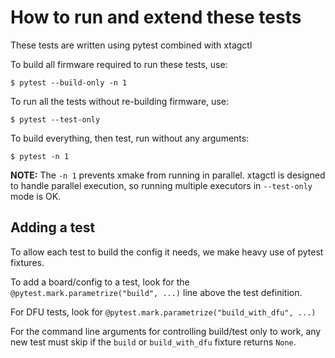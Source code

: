How to run and extend these tests
=================================

These tests are written using pytest combined with xtagctl

To build all firmware required to run these tests, use:
```
$ pytest --build-only -n 1
```

To run all the tests without re-building firmware, use:
```
$ pytest --test-only
```

To build everything, then test, run without any arguments:
```
$ pytest -n 1
```

**NOTE:** The `-n 1` prevents xmake from running in parallel. xtagctl is designed to 
handle parallel execution, so running multiple executors in `--test-only` mode is OK.

Adding a test
-------------

To allow each test to build the config it needs, we make heavy use of pytest fixtures.

To add a board/config to a test, look for the `@pytest.mark.parametrize("build", ...)`
line above the test definition.

For DFU tests, look for `@pytest.mark.parametrize("build_with_dfu", ...)`

For the command line arguments for controlling build/test only to work, any new test
must skip if the `build` or `build_with_dfu` fixture returns `None`.
